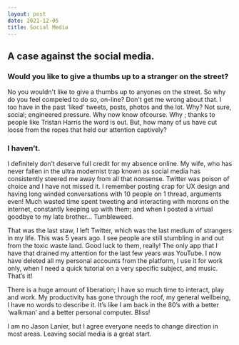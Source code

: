 ```yaml
---
layout: post
date: 2021-12-05
title: Social Media
---
```


## A case against the social media.

### Would you like to give a thumbs up to a stranger on the street?

No you wouldn't like to give a thumbs up to anyones on the street. So why do you feel compeled to do so, on-line? Don't get me wrong about that. I too have in the past 'liked' tweets, posts, photos and the lot. Why? Not sure, social; engineered pressure. Why now know ofcourse. Why ; thanks to people like Tristan Harris the word is out. But, how many of us have cut loose from the ropes that held our attention captively?

### I haven’t. 

I definitely don’t deserve full credit for my absence online. My wife, who has never fallen in the ultra modernist trap known as social media has consistently steered me away from all that nonsense. Twitter was poison of choice and I have not missed it. I remember posting crap for UX design and having long winded conversations with 10 people on 1 thread, arguments even! Much wasted time spent tweeting and interacting with morons on the internet, constantly keeping up with them; and when I posted a virtual goodbye to my late brother… Tumbleweed. 

That was the last staw, I left Twitter, which was the last medium of strangers in my life. This was 5 years ago. I see people are still stumbling in and out from the toxic waste land. Good luck to them, really! The only app that I have that drained my attention for the last few years was YouTube. I now have deleted all my personal accounts from the platform, I use it for work only, when I need a quick tutorial on a very specific subject, and music. That’s it! 

There is a huge amount of liberation; I have so much time to interact, play and work. My productivity has gone through the roof, my general wellbeing, I have no words to describe it. It’s like I am back in the 80’s with a better ‘walkman’ and a better personal computer. Bliss!

I am no Jason Lanier, but I agree everyone needs to change direction in most areas. Leaving social media is a great start.
